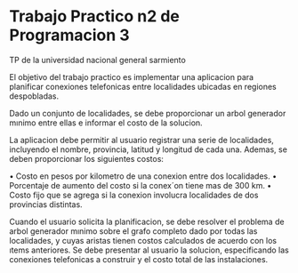 # Trabajo Practico n2 de Programacion 3

TP de la universidad nacional general sarmiento

El objetivo del trabajo practico es implementar una aplicacion para planificar conexiones telefonicas entre localidades ubicadas en regiones despobladas.

Dado un conjunto de localidades, se debe proporcionar un arbol generador mınimo entre ellas e informar el costo de la solucion.

La aplicacion debe permitir al usuario registrar una serie de localidades, incluyendo el nombre, provincia, latitud y longitud de cada una. Ademas, se deben proporcionar los siguientes costos:

• Costo en pesos por kilometro de una conexion entre dos localidades.
• Porcentaje de aumento del costo si la conex´on tiene mas de 300 km.
• Costo fijo que se agrega si la conexion involucra localidades de dos provincias distintas.

Cuando el usuario solicita la planificacion, se debe resolver el problema de arbol generador mınimo sobre el grafo completo dado por todas las localidades, y cuyas aristas tienen costos calculados de acuerdo con los ıtems anteriores. Se debe presentar al usuario la solucion, especificando las conexiones telefonicas a construir y el costo total de las instalaciones.
